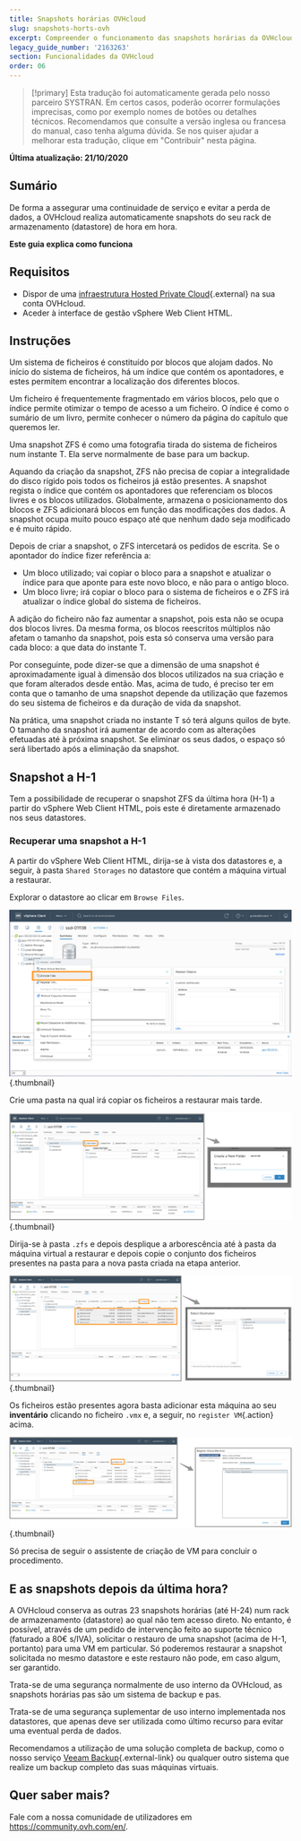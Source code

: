 ```yaml
---
title: Snapshots horárias OVHcloud
slug: snapshots-horts-ovh
excerpt: Compreender o funcionamento das snapshots horárias da OVHcloud
legacy_guide_number: '2163263'
section: Funcionalidades da OVHcloud
order: 06
---
```


> [!primary]
> Esta tradução foi automaticamente gerada pelo nosso parceiro SYSTRAN. Em certos casos, poderão ocorrer formulações imprecisas, como por exemplo nomes de botões ou detalhes técnicos. Recomendamos que consulte a versão inglesa ou francesa do manual, caso tenha alguma dúvida. Se nos quiser ajudar a melhorar esta tradução, clique em "Contribuir" nesta página.
>

**Última atualização: 21/10/2020**

## Sumário

De forma a assegurar uma continuidade de serviço e evitar a perda de dados, a OVHcloud realiza automaticamente snapshots do seu rack de armazenamento (datastore) de hora em hora.

**Este guia explica como funciona**

## Requisitos

* Dispor de uma [infraestrutura Hosted Private Cloud](https://www.ovhcloud.com/pt/public-cloud/){.external} na sua conta OVHcloud.
* Aceder à interface de gestão vSphere Web Client HTML.

## Instruções

Um sistema de ficheiros é constituído por blocos que alojam dados. No início do sistema de ficheiros, há um índice que contém os apontadores, e estes permitem encontrar a localização dos diferentes blocos.

Um ficheiro é frequentemente fragmentado em vários blocos, pelo que o índice permite otimizar o tempo de acesso a um ficheiro. O índice é como o sumário de um livro, permite conhecer o número da página do capítulo que queremos ler.
 
Uma snapshot ZFS é como uma fotografia tirada do sistema de ficheiros num instante T. Ela serve normalmente de base para um backup.
 
Aquando da criação da snapshot, ZFS não precisa de copiar a integralidade do disco rígido pois todos os ficheiros já estão presentes. A snapshot regista o índice que contém os apontadores que referenciam os blocos livres e os blocos utilizados. Globalmente, armazena o posicionamento dos blocos e ZFS adicionará blocos em função das modificações dos dados. A snapshot ocupa muito pouco espaço até que nenhum dado seja modificado e é muito rápido.
 
Depois de criar a snapshot, o ZFS intercetará os pedidos de escrita. Se o apontador do índice fizer referência a:
 
- Um bloco utilizado; vai copiar o bloco para a snapshot e atualizar o índice para que aponte para este novo bloco, e não para o antigo bloco.
- Um bloco livre; irá copiar o bloco para o sistema de ficheiros e o ZFS irá atualizar o índice global do sistema de ficheiros.
 
A adição do ficheiro não faz aumentar a snapshot, pois esta não se ocupa dos blocos livres. Da mesma forma, os blocos reescritos múltiplos não afetam o tamanho da snapshot, pois esta só conserva uma versão para cada bloco: a que data do instante T.
 
Por conseguinte, pode dizer-se que a dimensão de uma snapshot é aproximadamente igual à dimensão dos blocos utilizados na sua criação e que foram alterados desde então. Mas, acima de tudo, é preciso ter em conta que o tamanho de uma snapshot depende da utilização que fazemos do seu sistema de ficheiros e da duração de vida da snapshot.
 
Na prática, uma snapshot criada no instante T só terá alguns quilos de byte. O tamanho da snapshot irá aumentar de acordo com as alterações efetuadas até à próxima snapshot. Se eliminar os seus dados, o espaço só será libertado após a eliminação da snapshot.

## Snapshot a H-1

Tem a possibilidade de recuperar o snapshot ZFS da última hora (H-1) a partir do vSphere Web Client HTML, pois este é diretamente armazenado nos seus datastores. 

### Recuperar uma snapshot a H-1

A partir do vSphere Web Client HTML, dirija-se à vista dos datastores e, a seguir, à pasta `Shared Storages` no datastore que contém a máquina virtual a restaurar.

Explorar o datastore ao clicar em `Browse Files`.

![](images/snapshot01.png){.thumbnail}

Crie uma pasta na qual irá copiar os ficheiros a restaurar mais tarde.

![](images/snapshot02.png){.thumbnail}

Dirija-se à pasta `.zfs` e depois desplique a arborescência até à pasta da máquina virtual a restaurar e depois copie o conjunto dos ficheiros presentes na pasta para a nova pasta criada na etapa anterior.

![](images/snapshot03.png){.thumbnail}

Os ficheiros estão presentes agora basta adicionar esta máquina ao seu **inventário** clicando no ficheiro `.vmx` e, a seguir, no `register VM`{.action} acima.

![](images/snapshot04.png){.thumbnail}

Só precisa de seguir o assistente de criação de VM para concluir o procedimento.

## E as snapshots depois da última hora?

A OVHcloud conserva as outras 23 snapshots horárias (até H-24) num rack de armazenamento (datastore) ao qual não tem acesso direto. No entanto, é possível, através de um pedido de intervenção feito ao suporte técnico (faturado a 80€ s/IVA), solicitar o restauro de uma snapshot (acima de H-1, portanto) para uma VM em particular. Só poderemos restaurar a snapshot solicitada no mesmo datastore e este restauro não pode, em caso algum, ser garantido.

Trata-se de uma segurança normalmente de uso interno da OVHcloud, as snapshots horárias pas são um sistema de backup e pas.

Trata-se de uma segurança suplementar de uso interno implementada nos datastores, que apenas deve ser utilizada como último recurso para evitar uma eventual perda de dados.

Recomendamos a utilização de uma solução completa de backup, como o nosso serviço [Veeam Backup](https://docs.ovh.com/gb/en/private-cloud/veeam-backup-as-a-service/){.external-link} ou qualquer outro sistema que realize um backup completo das suas máquinas virtuais.

## Quer saber mais?

Fale com a nossa comunidade de utilizadores em <https://community.ovh.com/en/>.

